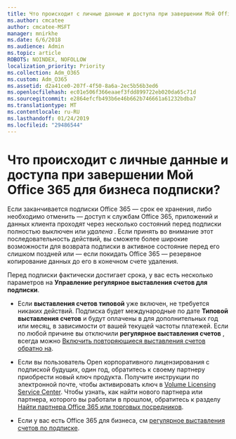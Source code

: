 ```yaml
---
title: Что происходит с личные данные и доступа при завершении Мой Office 365 для бизнеса подписки?
ms.author: cmcatee
author: cmcatee-MSFT
manager: mnirkhe
ms.date: 6/6/2018
ms.audience: Admin
ms.topic: article
ROBOTS: NOINDEX, NOFOLLOW
localization_priority: Priority
ms.collection: Adm_O365
ms.custom: Adm_O365
ms.assetid: d2a41ce0-207f-4f50-8a6a-2ec5b56b3ed6
ms.openlocfilehash: ec01e506f366eaaef3fdd899722eb020da65c71d
ms.sourcegitcommit: e2864efcfb493b6e46b662b746661a61232bdba7
ms.translationtype: MT
ms.contentlocale: ru-RU
ms.lasthandoff: 01/24/2019
ms.locfileid: "29486544"
---
```

# <a name="what-happens-to-my-data-and-access-when-my-office-365-for-business-subscription-ends"></a>Что происходит с личные данные и доступа при завершении Мой Office 365 для бизнеса подписки?

Если заканчивается подписки Office 365 — срок ее хранения, либо необходимо отменить — доступ к службам Office 365, приложений и данных клиента проходят через несколько состояний перед подписки полностью выключен или *удалена*  . Если принять во внимание этот последовательность действий, вы сможете более широкие возможности для возврата подписки в активное состояние перед его слишком поздней или — если покидать Office 365 — резервное копирование данных до его в конечном счете удаления. 
  
Перед подписки фактически достигает срока, у вас есть несколько параметров на **Управление регулярное выставления счетов для подписки**. 
  
- Если **выставления счетов типовой** уже включен, не требуется никаких действий. Подписка будет международные по дате **Типовой выставления счетов** и будут оплачены в для дополнительных год или месяц, в зависимости от вашей текущей частоты платежей. Если по любой причине вы отключили **регулярное выставления счетов** , всегда можно [Включить повторяющиеся выставления счетов обратно на](https://support.office.com/article/8d83b530-f4ca-47f6-a666-e5791cbacc7e).
    
- Если вы пользователь Open корпоративного лицензирования с подпиской будущих, один год, обратитесь к своему партнеру приобрести новый ключ продукта. Получите инструкции по электронной почте, чтобы активировать ключ в [Volume Licensing Service Center](https://go.microsoft.com/fwlink/p/?LinkID=282016). Чтобы узнать, как найти нового партнера или партнера, которого вы работали в прошлом, обратитесь к разделу [Найти партнера Office 365 или торговых посредников](https://support.office.com/article/b6c18a9b-2aed-4c84-9d75-af709160258c).
    
- Если у вас есть Office 365 для бизнеса, см [регулярное выставления счетов по подписке](https://support.office.com/article/8d83b530-f4ca-47f6-a666-e5791cbacc7e).
    

